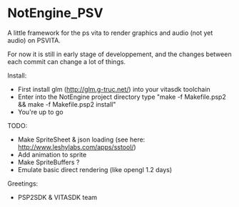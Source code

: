 # NotEngine_PSV
A little framework for the ps vita to render graphics and audio (not yet audio) on PSVITA.

For now it is still in early stage of developpement, and the changes between each commit can
change a lot of things.

Install:
 - First install glm (http://glm.g-truc.net/) into your vitasdk toolchain
 - Enter into the NotEngine project directory type "make -f Makefile.psp2 && make -f Makefile.psp2 install"
 - You're up to go

TODO:
 - Make SpriteSheet & json loading (see here: http://www.leshylabs.com/apps/sstool/)
 - Add animation to sprite
 - Make SpriteBuffers ?
 - Emulate basic direct rendering (like opengl 1.2 days)

Greetings:
 - PSP2SDK & VITASDK team


